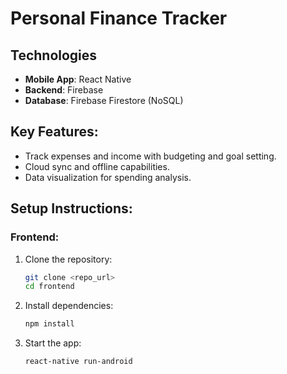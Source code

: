 # Personal Finance Tracker

## Technologies
- **Mobile App**: React Native
- **Backend**: Firebase
- **Database**: Firebase Firestore (NoSQL)

## Key Features:
- Track expenses and income with budgeting and goal setting.
- Cloud sync and offline capabilities.
- Data visualization for spending analysis.

## Setup Instructions:

### Frontend:
1. Clone the repository:
   ```bash
   git clone <repo_url>
   cd frontend
2. Install dependencies:
   ```bash
   npm install
3. Start the app:
   ```bash
   react-native run-android
